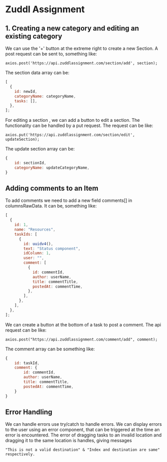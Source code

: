 # Zuddl Assignment

## <b>1. Creating a new category and editing an existing category</b>

We can use the '+' button at the extreme right to create a new Section.
A post request can be sent to, something like:

    axios.post('https://api.zuddlassignment.com/section/add', section);

The section data array can be:

```javascript
[
  {
    id: newId,
    categoryName: categoryName,
    tasks: [],
  },
];
```

For editing a section , we can add a button to edit a section. The functionality can be handled by a put request.
The request can be like:

    axios.put('https://api.zuddlassignment.com/section/edit', updateSection);

The update section array can be:

```javascript
{
    id: sectionId,
    categoryName: updateCategoryName,
}
```

## Adding comments to an Item

To add comments we need to add a new field comments[] in columnsRawData.
It can be, something like:

```javascript
[
  {
    id: 1,
    name: "Resources",
    taskIds: [
      {
        id: uuidv4(),
        text: "Status component",
        idColumn: 1,
        user: "",
        comment: [
          {
            id: commentId,
            author: userName,
            title: commentTitle,
            postedAt: commentTime,
          },
        ],
      },
    ],
  },
];
```

We can create a button at the bottom of a task to post a comment.
The api request can be like:

    axios.post("https://api.zuddlassignment.com/comment/add", comment);

The comment array can be something like:

```javascript
{
    id: taskId,
    comment: {
        id: commentId,
        author: userName,
        title: commentTitle,
        postedAt: commentTime,
    }
}
```

## Error Handling

We can handle errors use try/catch to handle errors. We can display errors to the user using an error component, that can be triggered at the time an error is encountered.
The error of dragging tasks to an invalid location and dragging it to the same location is handles, giving messages

    "This is not a valid destination" & "Index and destination are same" respectively.

